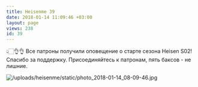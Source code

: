 ```yaml
---
title: Heisenme 39
date: 2018-01-14 11:09:46 +03:00
layout: page
views: 238
id: 39
---
```


👆🏻👌👌 Все патроны получили оповещение о старте сезона Heisen S02! Спасибо за поддержку. Присоединяйтесь к патронам, пять баксов - не лишние.



![/uploads/heisenme/static/photo_2018-01-14_08-09-46.jpg](/uploads/heisenme/static/photo_2018-01-14_08-09-46.jpg)

